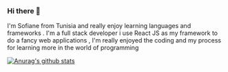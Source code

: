 ### Hi there 👋

I'm Sofiane from Tunisia and really enjoy learning languages and frameworks . I'm a full stack developer i use React JS as my framework to do a fancy web applications , I'm really enjoyed the coding and my process for learning more in the world of programming

[![Anurag's github stats](https://github-readme-stats.vercel.app/api?username=sofianlap)](https://github.com/anuraghazra/github-readme-stats)
